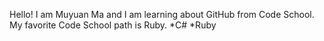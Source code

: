 Hello! I am Muyuan Ma and I am learning about GitHub from Code School. My favorite Code School path is Ruby.
*C#
*Ruby
